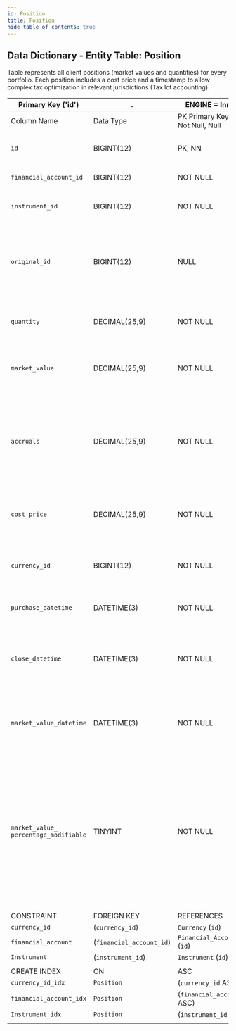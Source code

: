 ```yaml
---
id: Position 
title: Position
hide_table_of_contents: true
---
```


## Data Dictionary - Entity Table: Position 

Table represents all client positions (market values and quantities) for every portfolio. Each position includes a cost price and a timestamp to allow complex tax optimization in relevant jurisdictions (Tax lot accounting).

| Primary Key ('id')|.|ENGINE = InnoDB|.|.|
|---|---|---|---|---|
|Column Name|Data Type|PK Primary Key, NN-Not Null, Null|Example|Comments|
||
|`id`|BIGINT(12)|PK, NN|1|PrimaryKey-ID,(auto creates)|
|`financial_account_id`|BIGINT(12)|NOT NULL|1|ID of financial account-Mandatory|
|`instrument_id`|BIGINT(12)|NOT NULL|1|ID of the instrument Mandatory|
|`original_id`|BIGINT(12)|NULL|1|Orginal ID is used to support simulated positions by storing the link to the ID of the real position.|
|`quantity`|DECIMAL(25,9)|NOT NULL|100|Count of units purchased. Measured in items.|
|`market_value`|DECIMAL(25,9)|NOT NULL|2000|Market_value of the position. Measured in currency of portfolio|
|`accruals`|DECIMAL(25,9)|NOT NULL|20|Accrued absolute amount of the interest or dividend of the position. Best to be maintained as cumulative value.|
|`cost_price`|DECIMAL(25,9)|NOT NULL|54|Purchase Price of the position. Measured in currency of the instrument|
|`currency_id`|BIGINT(12)|NOT NULL|1|ID of the currency of the instrument for this position.|
|`purchase_datetime`|DATETIME(3)|NOT NULL|1/1/2020  12:30:00 PM|Date when the instrument was purchased|
|`close_datetime`|DATETIME(3)|NOT NULL|12/31/9999  12:30:00 PM|Date when the Position is closed. If not closed - default value is '12/31/9999'|
|`market_value_datetime`|DATETIME(3)|NOT NULL|1/1/2020  12:30:00 PM|Date when the market value of the position has been updated from the Price table.|
|`market_value_ percentage_modifiable`|TINYINT|NOT NULL|1|Flag whether the market value percentage is modifiable. Determines whether user (client advisor) can modify position share (in percentages) and trigger a new proposal/trade or not.|
||
|CONSTRAINT|FOREIGN KEY|REFERENCES|ON DELETE|ON UPDATE|
|`currency_id`|(`currency_id`)|`Currency` (`id`)|NO ACTION|NO ACTION|
|`financial_account`|(`financial_account_id`)|`Financial_Account` (`id`)|NO ACTION|NO ACTION|
|`Instrument`|(`instrument_id`)|`Instrument` (`id`)|NO ACTION|NO ACTION|
||
|CREATE INDEX|ON|ASC|VISIBLE|.|
|`currency_id_idx`|`Position`|(`currency_id` ASC) | VISIBLE|.|
|`financial_account_idx`|`Position `|(`financial_account_id` ASC) | VISIBLE|.|
|`Instrument_idx`|`Position `|(`instrument_id` ASC)| VISIBLE|.|  
||
 
